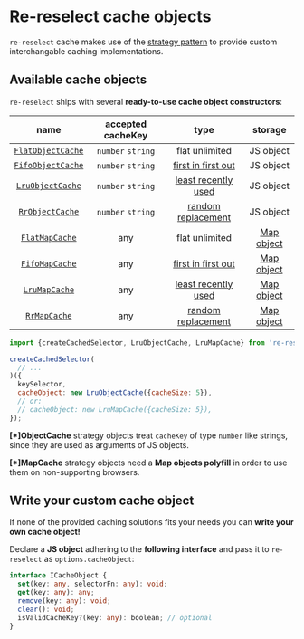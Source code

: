 # Re-reselect cache objects

`re-reselect` cache makes use of the [strategy pattern][wiki-strategy-pattern] to provide custom interchangable caching implementations.

## Available cache objects

`re-reselect` ships with several **ready-to-use cache object constructors**:

|                   name                    | accepted cacheKey |                 type                  |            storage             |
| :---------------------------------------: | :---------------: | :-----------------------------------: | :----------------------------: |
| [`FlatObjectCache`](./FlatObjectCache.js) | `number` `string` |            flat unlimited             |           JS object            |
| [`FifoObjectCache`](./FifoObjectCache.js) | `number` `string` | [first in first out][docs-fifo-cache] |           JS object            |
|  [`LruObjectCache`](./LruObjectCache.js)  | `number` `string` | [least recently used][docs-lru-cache] |           JS object            |
|   [`RrObjectCache`](./RrObjectCache.js)   | `number` `string` |  [random replacement][docs-rr-cache]  |           JS object            |
|    [`FlatMapCache`](./FlatMapCache.js)    |        any        |            flat unlimited             | [Map object][docs-mozilla-map] |
|    [`FifoMapCache`](./FifoMapCache.js)    |        any        | [first in first out][docs-fifo-cache] | [Map object][docs-mozilla-map] |
|     [`LruMapCache`](./LruMapCache.js)     |        any        | [least recently used][docs-lru-cache] | [Map object][docs-mozilla-map] |
|      [`RrMapCache`](./RrMapCache.js)      |        any        |  [random replacement][docs-rr-cache]  | [Map object][docs-mozilla-map] |

<!-- prettier-ignore -->
```js
import {createCachedSelector, LruObjectCache, LruMapCache} from 're-reselect';

createCachedSelector(
  // ...
)({
  keySelector,
  cacheObject: new LruObjectCache({cacheSize: 5}),
  // or:
  // cacheObject: new LruMapCache({cacheSize: 5}),
});
```

**[*]ObjectCache** strategy objects treat `cacheKey` of type `number` like strings, since they are used as arguments of JS objects.

**[*]MapCache** strategy objects need a **Map objects polyfill** in order to use them on non-supporting browsers.

## Write your custom cache object

If none of the provided caching solutions fits your needs you can **write your own cache object!**

Declare a **JS object** adhering to the **following interface** and pass it to `re-reselect` as `options.cacheObject`:

```ts
interface ICacheObject {
  set(key: any, selectorFn: any): void;
  get(key: any): any;
  remove(key: any): void;
  clear(): void;
  isValidCacheKey?(key: any): boolean; // optional
}
```

[docs-strategy-object]: https://sourcemaking.com/design_patterns/strategy
[wiki-strategy-pattern]: https://en.wikipedia.org/wiki/Strategy_pattern
[docs-fifo-cache]: https://en.wikipedia.org/wiki/Cache_replacement_policies#First_in_first_out_(FIFO)
[docs-lru-cache]: https://en.wikipedia.org/wiki/Cache_replacement_policies#Least_recently_used_(LRU)
[docs-rr-cache]: https://en.wikipedia.org/wiki/Cache_replacement_policies#Random_replacement_(RR)
[docs-mozilla-map]: https://developer.mozilla.org/en-US/docs/Web/JavaScript/Reference/Global_Objects/Map
